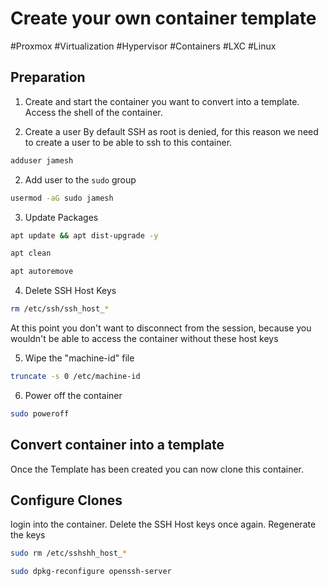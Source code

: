 # Create your own container template
#Proxmox #Virtualization #Hypervisor #Containers #LXC #Linux

## Preparation

1. Create and start the container you want to convert into a template. Access the shell of the container.

2. Create a user 
By default SSH as root is denied, for this reason we need to create a user to be able to ssh to this container.
```bash
adduser jamesh
```

2. Add user to the `sudo` group
```bash
usermod -aG sudo jamesh
```

3. Update Packages 
```bash
apt update && apt dist-upgrade -y
```

```bash
apt clean
```

```bash
apt autoremove
```


4. Delete SSH Host Keys
```bash
rm /etc/ssh/ssh_host_*
```
At this point you don't want to disconnect from the session, because you wouldn't be able to access the container without these host keys

5. Wipe the "machine-id" file
```bash
truncate -s 0 /etc/machine-id
```

6. Power off the container
```bash
sudo poweroff
```


## Convert container into a template

Once the Template has been created you can now clone this container.

## Configure Clones
login into the container. Delete the SSH Host keys once again. Regenerate the keys
```bash
sudo rm /etc/sshshh_host_*
```

```bash
sudo dpkg-reconfigure openssh-server
```
